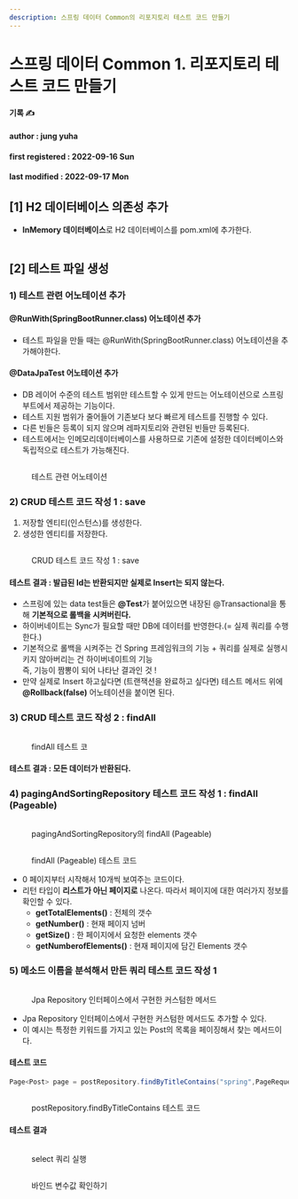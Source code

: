 ```yaml
---
description: 스프링 데이터 Common의 리포지토리 테스트 코드 만들기
---
```


# 스프링 데이터 Common 1. 리포지토리 테스트 코드 만들기

**기록 ✍️**&#x20;

#### author : jung yuha

#### first registered : 2022-09-16  Sun

#### last modified : 2022-09-17  Mon

## \[1] H2 데이터베이스 의존성 추가

* **InMemory 데이터베이스**로 H2 데이터베이스를 pom.xml에 추가한다.

<figure><img src="../../.gitbook/assets/image (4) (2) (1).png" alt=""><figcaption></figcaption></figure>

## \[2] 테스트 파일 생성

### 1) 테스트 관련 어노테이션 추가

#### @RunWith(SpringBootRunner.class) 어노테이션 추가

* 테스트 파일을 만들 때는 @RunWith(SpringBootRunner.class) 어노테이션을 추가해야한다.

#### @DataJpaTest 어노테이션 추가

* DB 레이어 수준의 테스트 범위만 테스트할 수 있게 만드는 어노테이션으로 스프링 부트에서 제공하는 기능이다.
* 테스트 지원 범위가 줄어들어 기존보다 보다 빠르게 테스트를 진행할 수 있다.
* 다른 빈들은 등록이 되지 않으며 레파지토리와 관련된 빈들만 등록된다.
* 테스트에서는 인메모리데이터베이스를 사용하므로 기존에 설정한 데이터베이스와 독립적으로 테스트가 가능해진다.

<figure><img src="../../.gitbook/assets/image (3) (1) (2).png" alt=""><figcaption><p> 테스트 관련 어노테이션</p></figcaption></figure>

### 2) CRUD 테스트 코드 작성 1 : save

1. 저장할 엔티티(인스턴스)를 생성한다.
2. 생성한 엔티티를 저장한다.

<figure><img src="../../.gitbook/assets/image (1) (1) (1) (2).png" alt=""><figcaption><p> CRUD 테스트 코드 작성 1 : save</p></figcaption></figure>

#### 테스트 결과 : 발급된 Id는 반환되지만 실제로 Insert는 되지 않는다.

* 스프링에 있는 data test들은  **@Test**가 붙어있으면 내장된 @Transactional을 통해  **기본적으로 롤백을 시켜버린다.**
* 하이버네이트는 Sync가 필요할 때만 DB에 데이터를 반영한다.(= 실제 쿼리를 수행한다.)
* 기본적으로 롤백을 시켜주는 건 Spring 프레임워크의 기능 + 쿼리를 실제로 실행시키지 않아버리는 건 하이버네이트의 기능 \
  즉, 기능이 짬뽕이 되어 나타난 결과인 것 !
* 만약 실제로 Insert 하고싶다면 (트랜잭션을 완료하고 싶다면) 테스트 메서드 위에 **@Rollback(false)** 어노테이션을 붙이면 된다.

### 3) CRUD 테스트 코드 작성 2 : findAll

<figure><img src="../../.gitbook/assets/image (3) (2) (2).png" alt=""><figcaption><p> findAll 테스트 코</p></figcaption></figure>

#### 테스트 결과 : 모든 데이터가 반환된다.

### 4) pagingAndSortingRepository 테스트 코드 작성 1 : findAll (Pageable)

<figure><img src="../../.gitbook/assets/image (2) (1) (2).png" alt=""><figcaption><p> pagingAndSortingRepository의 findAll (Pageable)</p></figcaption></figure>

<figure><img src="../../.gitbook/assets/image (8) (1).png" alt=""><figcaption><p> findAll (Pageable) 테스트 코드</p></figcaption></figure>

* 0 페이지부터 시작해서 10개씩 보여주는 코드이다.
* 리턴 타입이 **리스트가 아닌 페이지로** 나온다. 따라서 페이지에 대한 여러가지 정보를 확인할 수 있다.
  * **getTotalElements()** : 전체의 갯수
  * **getNumber()** : 현재 페이지 넘버
  * **getSize()** : 한 페이지에서 요청한 elements 갯수
  * **getNumberofElements()** : 현재 페이지에 담긴 Elements 갯수

### 5) **메소드 이름을 분석해서 만든 쿼리**  테스트 코드 작성 1

<figure><img src="../../.gitbook/assets/image (1) (2).png" alt=""><figcaption><p> Jpa Repository 인터페이스에서 구현한 커스텀한 메서드</p></figcaption></figure>

* Jpa Repository 인터페이스에서 구현한 커스텀한 메서드도 추가할 수 있다.
* 이 예시는 특정한 키워드를 가지고 있는 Post의 목록을 페이징해서 찾는 메서드이다.

#### 테스트 코드

```java
Page<Post> page = postRepository.findByTitleContains("spring",PageRequest.of(0,10);
```

<figure><img src="../../.gitbook/assets/image (3) (2) (1).png" alt=""><figcaption><p> postRepository.findByTitleContains 테스트 코드 </p></figcaption></figure>

#### 테스트 결과

<figure><img src="../../.gitbook/assets/image (9) (1).png" alt=""><figcaption><p> select 쿼리 실행</p></figcaption></figure>

<figure><img src="../../.gitbook/assets/image (5) (2) (1).png" alt=""><figcaption><p> 바인드 변수값 확인하기</p></figcaption></figure>




